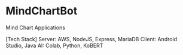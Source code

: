 # MindChartBot
Mind Chart Applications

[Tech Stack]
Server: AWS, NodeJS, Express, MariaDB
Client: Android Studio, Java
AI: Colab, Python, KoBERT
